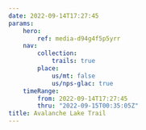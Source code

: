 ```yaml
---
date: 2022-09-14T17:27:45
params:
    hero:
        ref: media-d94g4f5p5yrr
    nav:
        collection:
            trails: true
        place:
            us/mt: false
            us/nps-glac: true
    timeRange:
        from: 2022-09-14T17:27:45
        thru: "2022-09-15T00:35:05Z"
title: Avalanche Lake Trail
---
```

